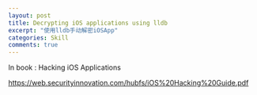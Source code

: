 ```yaml
---
layout: post
title: Decrypting iOS applications using lldb
excerpt: "使用lldb手动解密iOSApp"
categories: Skill
comments: true
---
```

 



In book : Hacking iOS Applications

https://web.securityinnovation.com/hubfs/iOS%20Hacking%20Guide.pdf

